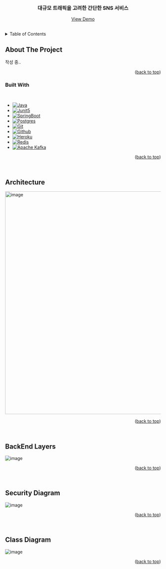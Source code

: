 <a name="readme-top"></a>


<!-- PROJECT LOGO -->
<br />
<div align="center">
  <h3 align="center">대규모 트래픽을 고려한 간단한 SNS 서비스</h3>

  <p align="center">
    <a href="https://github.com/othneildrew/Best-README-Template">View Demo</a>
  </p>
</div>

<br/>

<!-- TABLE OF CONTENTS -->
<details>
  <summary>Table of Contents</summary>
  <ol>
    <li>
      <a href="#about-the-project">About The Project</a>
      <ul>
        <li><a href="#built-with">Built With</a></li>
      </ul>
    </li>
    <li>
      <a href="#architecture">Architecture</a>
    </li>
      <li>
      <a href="#backend-layers">BackEnd Layers</a>
    </li>
    <li>
      <a href="#class-diagram">Class Diagram</a>
    </li>
  </ol>
</details>



<!-- ABOUT THE PROJECT -->
## About The Project

작성 중.. 

<p align="right">(<a href="#readme-top">back to top</a>)</p>



### Built With

&nbsp;
&nbsp;


* [![Java][Java]][Java-url]
* [![Junit5][Junit5]][Junit5-url]
* [![SpringBoot][SpringBoot]][SpringBoot-url]
* [![Postgres][Postgres]][Postgres-url]
* [![Git][Git]][Git-url]
* [![Github][Github]][Github-url]
* [![Heroku][Heroku]][Heroku-url]
* [![Redis][Redis]][Redis-url]
* [![Apache Kafka][Kafka]][Kafka-url]

<p align="right">(<a href="#readme-top">back to top</a>)</p>

[Kafka]: https://img.shields.io/badge/Apache%20Kafka-000?style=for-the-badge&logo=apachekafka
[Kafka-url]: https://kafka.apache.org/
[Java]: https://img.shields.io/badge/java-%23ED8B00.svg?style=for-the-badge&logo=openjdk&logoColor=white
[Java-url]: https://devdocs.io/openjdk~11/
[SpringBoot]: https://img.shields.io/badge/springboot-6DB33F?style=for-the-badge&logo=springboot&logoColor=white
[SpringBoot-url]: https://docs.spring.io/spring-boot/docs/current/reference/htmlsingle/#legal
[Postgres]: https://img.shields.io/badge/postgres-%23316192.svg?style=for-the-badge&logo=postgresql&logoColor=white
[Postgres-url]: https://www.postgresql.org/
[Heroku]: https://img.shields.io/badge/heroku-%23430098.svg?style=for-the-badge&logo=heroku&logoColor=white
[Heroku-url]: https://devcenter.heroku.com/
[Junit5]: https://img.shields.io/badge/Junit5-25A162?style=for-the-badge&logo=junit5&logoColor=white
[Junit5-url]: https://junit.org/junit5/
[Redis]: https://img.shields.io/badge/redis-%23DD0031.svg?style=for-the-badge&logo=redis&logoColor=white
[Redis-url]: https://redis.com/
[Git]: https://img.shields.io/badge/git-%23F05033.svg?style=for-the-badge&logo=git&logoColor=white
[Git-url]: https://git-scm.com/
[Github]: https://img.shields.io/badge/github-%23121011.svg?style=for-the-badge&logo=github&logoColor=white
[Github-url]: https://docs.github.com/en

&nbsp;
&nbsp;

## Architecture
<img width="719" alt="image" src="https://github.com/solpinetree/simple-sns-service/assets/83967710/61a0c70f-f87f-48fa-9738-9ee7249669b4">

<p align="right">(<a href="#readme-top">back to top</a>)</p>

&nbsp;
&nbsp;

## BackEnd Layers
![image](https://github.com/solpinetree/simple-sns-service/assets/83967710/c158e364-8a0b-4bda-b79c-218f4378224e)


<p align="right">(<a href="#readme-top">back to top</a>)</p>

&nbsp;
&nbsp;

## Security Diagram
![image](https://github.com/solpinetree/simple-sns-service/assets/83967710/08b152e6-ddcb-459f-9ac8-947ed3a48a34)


<p align="right">(<a href="#readme-top">back to top</a>)</p>

&nbsp;
&nbsp;

## Class Diagram
![image](https://github.com/solpinetree/simple-sns-service/assets/83967710/7c8aaf16-3544-4b4c-b800-e97732ce0c93)

<p align="right">(<a href="#readme-top">back to top</a>)</p>


